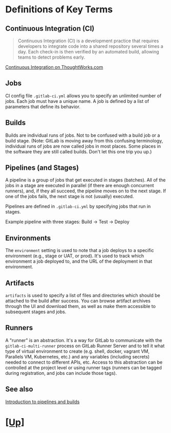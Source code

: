 # Definitions of Key Terms

## Continuous Integration (CI)

> Continuous Integration (CI) is a development practice that requires
> developers to integrate code into a shared repository several times
> a day. Each check-in is then verified by an automated build, allowing
> teams to detect problems early.

[Continuous Integration on ThoughtWorks.com](https://www.thoughtworks.com/continuous-integration)

## Jobs

CI config file `.gitlab-ci.yml` allows you to specify an unlimited number of jobs.
Each job must have a unique name.
A job is defined by a list of parameters that define its behavior.

## Builds

Builds are individual runs of jobs. Not to be confused with a build job or a build stage.
(Note: GitLab is moving away from this confusing terminology, individual runs of jobs are now called jobs in most places. Some places in the software they are still called builds. Don't let this one trip you up.)

## Pipelines (and Stages)

A pipeline is a group of jobs that get executed in stages (batches).
All of the jobs in a stage are executed in parallel (if there are enough concurrent runners), and, if they all succeed, the pipeline moves on to the next stage.
If one of the jobs fails, the next stage is not (usually) executed.

Pipelines are defined in `.gitlab-ci.yml` by specifying jobs that run in stages.

Example pipeline with three stages:  Build -> Test -> Deploy

## Environments

The `environment` setting is used to note that a job deploys to a specific environment (e.g., stage or UAT, or prod).
It's used to track which environment a job deployed to, and the URL of the deployment in that environment.

## Artifacts

`artifacts` is used to specify a list of files and directories which should be attached to the build after success. You can browse artifact archives through the UI and download them, as well as make them accessible to subsequent stages and jobs.

## Runners

A "runner" is an abstraction.
It's a way for GitLab to communicate with the `gitlab-ci-multi-runner` process on GitLab Runner Server and to tell it what type of virtual environment to create (e.g. shell, docker, vagrant VM, Parallels VM, Kubernetes, etc.) and any variables (including secrets) needed to connect to different APIs, etc.
Access to this abstraction can be controlled at the project level or using runner tags (runners can be tagged during registration, and jobs can include those tags).

## See also

[Introduction to pipelines and builds](https://docs.gitlab.com/ce/ci/pipelines.html)

# [[Up]](README.md)

